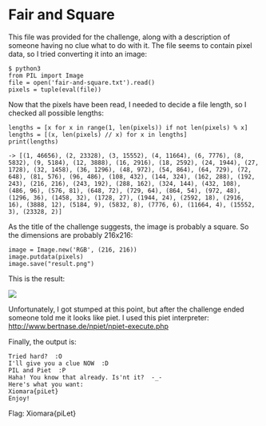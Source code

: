 # Fair and Square

This file was provided for the challenge, along with a description of someone having no clue what to do with it. The file seems to contain pixel data, so I tried converting it into an image:

    $ python3
    from PIL import Image
    file = open('fair-and-square.txt').read()
    pixels = tuple(eval(file))

Now that the pixels have been read, I needed to decide a file length, so I checked all possible lengths:

    lengths = [x for x in range(1, len(pixels)) if not len(pixels) % x]
    lengths = [(x, len(pixels) // x) for x in lengths]
    print(lengths)
    
    -> [(1, 46656), (2, 23328), (3, 15552), (4, 11664), (6, 7776), (8, 5832), (9, 5184), (12, 3888), (16, 2916), (18, 2592), (24, 1944), (27, 1728), (32, 1458), (36, 1296), (48, 972), (54, 864), (64, 729), (72, 648), (81, 576), (96, 486), (108, 432), (144, 324), (162, 288), (192, 243), (216, 216), (243, 192), (288, 162), (324, 144), (432, 108), (486, 96), (576, 81), (648, 72), (729, 64), (864, 54), (972, 48), (1296, 36), (1458, 32), (1728, 27), (1944, 24), (2592, 18), (2916, 16), (3888, 12), (5184, 9), (5832, 8), (7776, 6), (11664, 4), (15552, 3), (23328, 2)]

As the title of the challenge suggests, the image is probably a square. So the dimensions are probably 216x216:

    image = Image.new('RGB', (216, 216))
    image.putdata(pixels)
    image.save("result.png")

This is the result:

![](https://github.com/Sporax/ctf-writeups/blob/master/xiomara-2017/result.png)

Unfortunately, I got stumped at this point, but after the challenge ended someone told me it looks like piet. I used this piet interpreter: http://www.bertnase.de/npiet/npiet-execute.php

Finally, the output is:

    Tried hard?  :O
    I'll give you a clue NOW  :D
    PIL and Piet  :P
    Haha! You know that already. Is'nt it?  -_-
    Here's what you want:
    Xiomara{piLet}
    Enjoy!

Flag: Xiomara{piLet}
